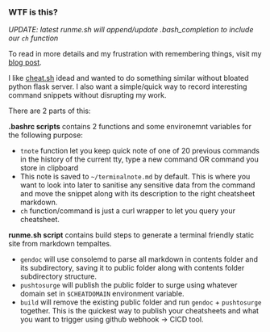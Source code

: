 ### WTF is this?

*UPDATE: latest runme.sh will append/update .bash_completion to include our `ch` function*

To read in more details and my frustration with remembering things, visit my [blog post](https://blog.ebfe.pw/posts/terminalnote.html).

I like [cheat.sh](cheat.sh) idead and wanted to do something similar without bloated python flask server. I also want a simple/quick way to record interesting command snippets without disrupting my work.

There are 2 parts of this:

**.bashrc scripts** contains 2 functions and some environemnt variables for the following purpose:

 - `tnote` function let you keep quick note of  one of 20 previous commands in the history of the current tty, type a new command OR command you store in clipboard
 - This note is saved to `~/terminalnote.md` by default. This is where you want to look into later to sanitise any sensitive data from the command and move the snippet along with its description to the right cheatsheet markdown.
 - `ch` function/command is just a curl wrapper to let you query your cheatsheet.


**runme.sh script** contains build steps to generate a terminal friendly static site from markdown tempaltes.
 
 - `gendoc` will use consolemd to parse all markdown in contents folder and its subdirectory, saving it to public folder along with contents folder subdirectory structure.
 - `pushtosurge` will publish the public folder to surge using whatever domain set in `$CHEATDOMAIN` environment variable.
 - `build` will remove the existing public folder and run `gendoc` + `pushtosurge` together. This is the quickest way to publish your cheatsheets and what you want to trigger using github webhook -> CICD tool.



